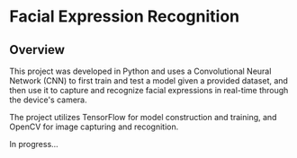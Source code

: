 # Facial Expression Recognition

## Overview

This project was developed in Python and uses a Convolutional Neural Network (CNN) to first train and test a model given a provided dataset, and then use it to capture and recognize facial expressions in real-time through the device's camera.

The project utilizes TensorFlow for model construction and training, and OpenCV for image capturing and recognition.

In progress...
